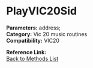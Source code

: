 # PlayVIC20Sid

**Parameters:** address;  
**Category:** Vic 20 music routines  
**Compatibility:** VIC20  

**Reference Link:**  
[Back to Methods List](../../SUMMARY.md)
